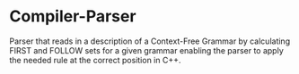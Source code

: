 # Compiler-Parser

Parser that reads in a description of a Context-Free Grammar by calculating FIRST and FOLLOW sets for a given grammar enabling the parser to apply the needed rule at the correct position in C++.
